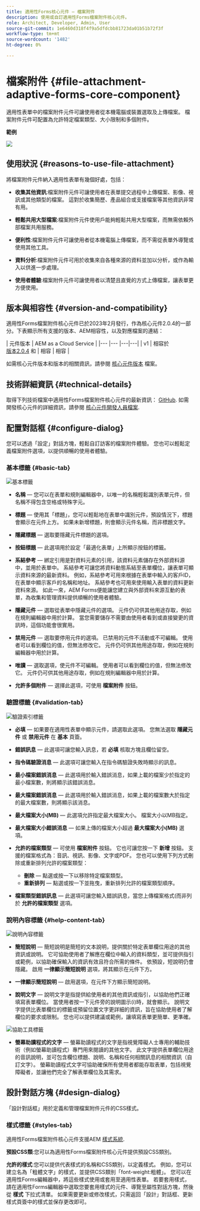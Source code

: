```yaml
---
title: 適用性Forms核心元件 — 檔案附件
description: 使用或自訂適用性Forms檔案附件核心元件。
role: Architect, Developer, Admin, User
source-git-commit: 1e6460d318f4f9a5dfdcbb81723da01b51b72f3f
workflow-type: tm+mt
source-wordcount: '1482'
ht-degree: 0%

---
```



# 檔案附件 {#file-attachment-adaptive-forms-core-component}

適用性表單中的檔案附件元件可讓使用者從本機電腦或裝置選取及上傳檔案。 檔案附件元件可配置為允許特定檔案類型、大小限制和多個附件。

**範例**

![](/help/adaptive-forms/assets/upload-image.png)


## 使用狀況 {#reasons-to-use-file-attachment}

將檔案附件元件納入適用性表單有幾個好處，包括：

* **收集其他資訊**:檔案附件元件可讓使用者在表單提交過程中上傳檔案、影像、視訊或其他類型的檔案。 這對於收集簡歷、產品組合或支援檔案等其他資訊非常有用。

* **輕鬆共用大型檔案**:檔案附件元件使用戶能夠輕鬆共用大型檔案，而無需依賴外部檔案共用服務。

* **便利性**:檔案附件元件可讓使用者從本機電腦上傳檔案，而不需從表單外導覽或使用其他工具。

* **資料分析**:檔案附件元件可用於收集來自各種來源的資料並加以分析，或作為輸入以供進一步處理。

* **使用者體驗**:檔案附件元件可讓使用者以清楚且直覺的方式上傳檔案，讓表單更方便使用。

## 版本與相容性 {#version-and-compatibility}

適用性Forms檔案附件核心元件已於2023年2月發行，作為核心元件2.0.4的一部分。下表顯示所有支援的版本、AEM相容性，以及對應檔案的連結：

| 元件版本 | AEM as a Cloud Service  |
|--- |--- |---|---|
| v1 | 相容於<br>[版本2.0.4](/help/versions.md) 和 | 相容 | 相容 |

如需核心元件版本和版本的相關資訊，請參閱 [核心元件版本](/help/versions.md) 檔案。

<!-- ## Sample Component Output {#sample-component-output}

To experience the Accordion Component as well as see examples of its configuration options as well as HTML and JSON output, visit the [Component Library](https://adobe.com/go/aem_cmp_library_accordion). -->

## 技術詳細資訊 {#technical-details}

取得下列技術檔案中適用性Forms檔案附件核心元件的最新資訊： [GitHub](https://github.com/adobe/aem-core-forms-components/tree/master/ui.af.apps/src/main/content/jcr_root/apps/core/fd/components/form/fileinput/v1/fileinput). 如需開發核心元件的詳細資訊，請參閱 [核心元件開發人員檔案](/help/developing/overview.md).

## 配置對話框 {#configure-dialog}

您可以透過「設定」對話方塊，輕鬆自訂訪客的檔案附件體驗。 您也可以輕鬆定義檔案附件選項，以提供順暢的使用者體驗。

### 基本標籤 {#basic-tab}

![基本標籤](/help/adaptive-forms/assets/fileattachement_basictab.png)

* **名稱**  — 您可以在表單和規則編輯器中，以唯一的名稱輕鬆識別表單元件，但名稱不得包含空格或特殊字元。

* **標題**  — 使用其「標題」，您可以輕鬆地在表單中識別元件，預設情況下，標題會顯示在元件上方。 如果未新增標題，則會顯示元件名稱，而非標題文字。

* **隱藏標題**  — 選取要隱藏元件標題的選項。

* **按鈕標題**  — 此選項用於設定「最適化表單」上所顯示按鈕的標籤。

* **系結參考**  — 綁定引用是對資料元素的引用，該資料元素儲存在外部資料源中，並用於表單中。 系結參考可讓您將資料動態系結至表單欄位，讓表單可顯示資料來源的最新資料。 例如，系結參考可用來根據在表單中輸入的客戶ID，在表單中顯示客戶的名稱和地址。 系結參考也可用來使用輸入表單的資料更新資料來源。 如此一來，AEM Forms便能讓您建立與外部資料來源互動的表單，為收集和管理資料提供順暢的使用者體驗。
* **隱藏元件**  — 選取從表單中隱藏元件的選項。 元件仍可供其他用途存取，例如在規則編輯器中用於計算。 當您需要儲存不需要由使用者看到或直接變更的資訊時，這個功能會很實用。
* **禁用元件**  — 選取要停用元件的選項。 已禁用的元件不活動或不可編輯。 使用者可以看到欄位的值，但無法修改它。 元件仍可供其他用途存取，例如在規則編輯器中用於計算。
* **唯讀**  — 選取選項，使元件不可編輯。 使用者可以看到欄位的值，但無法修改它。 元件仍可供其他用途存取，例如在規則編輯器中用於計算。
* **允許多個附件**  — 選擇此選項，可使用 **檔案附件** 按鈕。

### 驗證標籤 {#validation-tab}

![驗證索引標籤](/help/adaptive-forms/assets/fileattachment_validationtab.png)

* **必填**  — 如果要在適用性表單中顯示元件，請選取此選項。 您無法選取 **隱藏元件** 或 **禁用元件**  在 **基本** 頁簽。

* **錯誤訊息**  — 此選項可讓您輸入訊息，若 **必填** 核取方塊且欄位留空。

* **指令碼驗證消息**  — 此選項可讓您輸入在指令碼驗證失敗時顯示的訊息。

* **最小檔案錯誤消息**  — 此選項用於輸入錯誤消息，如果上載的檔案少於指定的最小檔案數，則將顯示該錯誤消息。

* **最大檔案錯誤消息**  — 此選項用於輸入錯誤消息，如果上載的檔案數大於指定的最大檔案數，則將顯示該消息。

* **最大檔案大小(MB)**  — 此選項允許指定最大檔案大小。 檔案大小以MB指定。

* **最大檔案大小錯誤消息**  — 如果上傳的檔案大小超過 **最大檔案大小(MB)** 選項。

* **允許的檔案類型**  — 可使用 **檔案附件** 按鈕。 它也可讓您按一下 **新增** 按鈕。 支援的檔案格式為：音訊、視訊、影像、文字或PDF。 您也可以使用下列方式刪除或重新排列允許的檔案類型：
   * **刪除**  — 點選或按一下以移除特定檔案類型。
   * **重新排列**  — 點選或按一下並拖曳，重新排列允許的檔案類型順序。

* **檔案類型錯誤訊息**  — 此選項可讓您輸入錯誤訊息，當您上傳檔案格式(而非列於 **允許的檔案類型** 選項。

### 說明內容標籤 {#help-content-tab}

![說明內容標籤](/help/adaptive-forms/assets/fileattachement_helpcontenttab.png)

* **簡短說明**  — 簡短說明是簡短的文本說明，提供關於特定表單欄位用途的其他資訊或說明。 它可協助使用者了解應在欄位中輸入的資料類型，並可提供指引或範例，以協助確保輸入的資訊有效且符合所需的條件。 依預設，短說明仍會隱藏。 啟用 **一律顯示簡短說明** 選項，將其顯示在元件下方。

* **一律顯示簡短說明**  — 啟用選項，在元件下方顯示簡短說明。

* **說明文字**  — 說明文字是指提供給使用者的其他資訊或指引，以協助他們正確填寫表單欄位。 當使用者按一下元件旁的說明圖示(i)時，就會顯示。 說明文字提供比表單欄位的標籤或預留位置文字更詳細的資訊，旨在協助使用者了解欄位的要求或限制。 您也可以提供建議或範例，讓填寫表單更簡單、更準確。

![協助工具標籤](/help/adaptive-forms/assets/fileattachement_accessibilitytab.png)

* **螢幕助讀程式的文字**  — 螢幕助讀程式的文字是指視覺障礙人士專用的輔助技術（例如螢幕助讀程式）專門用來閱讀的其他文字。 此文字提供表單欄位用途的音訊說明，並可包含欄位標題、說明、名稱和任何相關訊息的相關資訊（自訂文字）。 螢幕助讀程式文字可協助確保所有使用者都能存取表單，包括視覺障礙者，並讓他們完全了解表單欄位及其需求。


## 設計對話方塊 {#design-dialog}

「設計對話框」用於定義和管理檔案附件元件的CSS樣式。

### 樣式標籤 {#styles-tab}

適用性Forms檔案附件核心元件支援AEM [樣式系統](/help/get-started/authoring.md#component-styling).

**預設CSS類**:您可以為適用性Forms檔案附件核心元件提供預設CSS類別。

**允許的樣式**:您可以提供代表樣式的名稱和CSS類別，以定義樣式。 例如，您可以建立名為「粗體文字」的樣式，並提供CSS類別「font-weight:粗體」。 您可以在適用性Forms編輯器中，將這些樣式使用或套用至適用性表單。 若要套用樣式，請在適用性Forms編輯器中選取您要套用樣式的元件、導覽至屬性對話方塊，然後從 **樣式** 下拉式清單。 如果需要更新或修改樣式，只需返回「設計」對話框、更新樣式頁簽中的樣式並保存更改即可。
